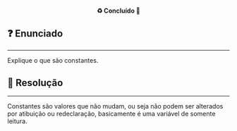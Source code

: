 <h4 align="center"> 
  ♻️ Concluído 🚀
</h4>

## ❓ Enunciado
---
Explique o que são constantes.

## 📝 Resolução
---
Constantes são valores que não mudam, ou seja não podem ser alterados por atibuição ou redeclaração, basicamente é uma variável de somente leitura.